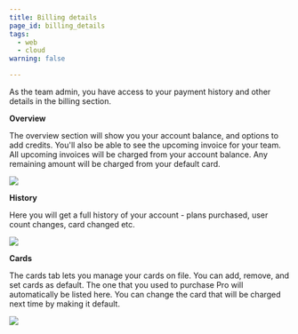 ```yaml
---
title: Billing details
page_id: billing_details
tags:
  - web
  - cloud
warning: false

---
```

As the team admin, you have access to your payment history and other details in the billing section.

**Overview**

The overview section will show you your account balance, and options to add credits. You'll also be able to see the upcoming invoice for your team. All upcoming invoices will be charged from your account balance. Any remaining amount will be charged from your default card.

[![](https://www.postman.com/img/v1/docs/billing_details/billing_details_1.png)
][0]

**History**

Here you will get a full history of your account - plans purchased, user count changes, card changed etc.

[![](https://www.postman.com/img/v1/docs/billing_details/billing_details_2.png)
][1]

**Cards**

The cards tab lets you manage your cards on file. You can add, remove, and set cards as default. The one that you used to purchase Pro will automatically be listed here. You can change the card that will be charged next time by making it default.

[![](https://www.postman.com/img/v1/docs/billing_details/billing_details_3.png)
][2]


[0]: https://www.postman.com/img/v1/docs/billing_details/billing_details_1.png
[1]: https://www.postman.com/img/v1/docs/billing_details/billing_details_2.png
[2]: https://www.postman.com/img/v1/docs/billing_details/billing_details_3.png
